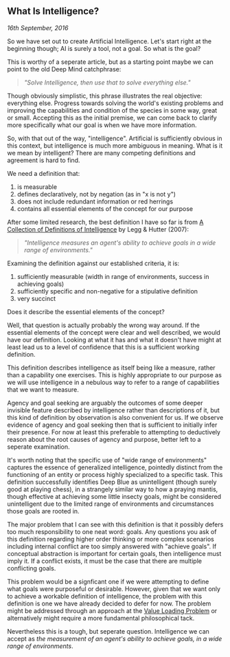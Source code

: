 ## What Is Intelligence?
_16th September, 2016_

So we have set out to create Artificial Intelligence. Let's start right at the beginning though; AI is surely a tool,
not a goal. So what is the goal?

This is worthy of a seperate article, but as a starting point maybe we can point to the old Deep Mind catchphrase:

> _"Solve Intelligence, then use that to solve everything else."_

Though obviously simplistic, this phrase illustrates the real objective: everything else. Progress towards solving the
world's existing problems and improving the capabilities and condition of the species in some way, great or small.
Accepting this as the initial premise, we can come back to clarify more specifically what our goal is when we have more
information.

So, with that out of the way, "intelligence". Artificial is sufficiently obvious in this context, but intelligence is
much more ambiguous in meaning. What is it we mean by intelligent? There are many competing definitions and agreement is
hard to find.

We need a definition that:

1. is measurable
1. defines declaratively, not by negation (as in "x is not y")
1. does not include redundant information or red herrings
1. contains all essential elements of the concept for our purpose

After some limited research, the best definition I have so far is from
[A Collection of Definitions of Intelligence](http://dl.acm.org/citation.cfm?id=1565458) by Legg & Hutter (2007):

> _"Intelligence measures an agent's ability to achieve goals in a wide range of environments."_

Examining the definition against our established criteria, it is:
1. sufficiently measurable (width in range of environments, success in achieving goals)
1. sufficiently specific and non-negative for a stipulative definition
1. very succinct

Does it describe the essential elements of the concept?

Well, that question is actually probably the wrong way around. If the essential elements of the concept were clear and
well described, we would have our definition. Looking at what it has and what it doesn't have might at least lead us to
a level of confidence that this is a sufficient working definition.

This definition describes intelligence as itself being like a measure, rather than a capability one exercises. This is
highly appropriate to our purpose as we will use intelligence in a nebulous way to refer to a range of capabilities that
we want to measure.

Agency and goal seeking are arguably the outcomes of some deeper invisible feature described by intelligence rather
than descriptions of it, but this kind of definition by observation is also convenient for us. If we observe evidence
of agency and goal seeking then that is sufficient to initially infer their presence. For now at least this preferable
to attempting to deductively reason about the root causes of agency and purpose, better left to a seperate examination.

It's worth noting that the specific use of "wide range of environments" captures the essence of generalized
intelligence, pointedly distinct from the functioning of an entity or process highly specialized to a specific task.
This definition successfully identifies Deep Blue as unintelligent (though surely good at playing chess), in a
strangely similar way to how a praying mantis, though effective at achieving some little insecty goals, might be
considered unintelligent due to the limited range of environments and circumstances those goals are rooted in.

The major problem that I can see with this definition is that it possibly defers too much responsibility to one neat
word: goals. Any questions you ask of this definition regarding higher order thinking or more complex scenarios
including internal conflict are too simply answered with "achieve goals". If conceptual abstraction is important for
certain goals, then intelligence must imply it. If a conflict exists, it must be the case that there are multiple
conflicting goals.

This problem would be a signficant one if we were attempting to define what goals were purposeful or desirable.
However, given that we want only to achieve a workable definition of intelligence, the problem with this definition is
one we have already decided to defer for now. The problem might be addressed through an approach at the
[Value Loading Problem](https://www.edge.org/response-detail/26198) or alternatively might require a more fundamental
philosophical tack.

Nevertheless this is a tough, but seperate question. Intelligence we can accept as _the measurement of an agent's
ability to achieve goals, in a wide range of environments_.
